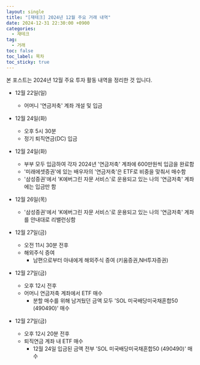 ```yaml
---
layout: single
title: "[재테크] 2024년 12월 주요 거래 내역"
date: 2024-12-31 22:30:00 +0900
categories: 
  - 재테크
tag: 
  - 거래
toc: false
toc_label: 목차
toc_sticky: true
---
```


본 포스트는 2024년 12월 주요 투자 활동 내역을 정리한 것 입니다.

* 12월 22일(일)
  - 어머니 '연금저축' 계좌 개설 및 입금

* 12월 24일(화)
  - 오후 5시 30분
  - 정기 퇴직연금(DC) 입금

* 12월 24일(화)
  - 부부 모두 입금하여 각자 2024년 '연금저축' 계좌에 600만원씩 입금을 완료함
  - '미래에셋증권'에 있는 배우자의 '연금저축'은 ETF로 비중을 맞춰서 매수함
  - '삼성증권'에서 'K에버그린 자문 서비스'로 운용되고 있는 나의 '연금저축' 계좌에는 입금만 함

* 12월 26일(목)
  - '삼성증권'에서 'K에버그린 자문 서비스'로 운용되고 있는 나의 '연금저축' 계좌를 안내대로 리밸런싱함

* 12월 27일(금)
  - 오전 11시 30분 전후
  - 해외주식 증여
    - 남편으로부터 아내에게 해외주식 증여 (키움증권,NH투자증권)

* 12월 27일(금)
  - 오후 12시 전후
  - 어머니 연금저축 계좌에서 ETF 매수
    - 분할 매수를 위해 남겨뒀던 금액 모두 'SOL 미국배당미국채혼합50 (490490)' 매수

* 12월 27일(금)
  - 오후 12시 20분 전후
  - 퇴직연금 계좌 내 ETF 매수
    - 12월 24일 입금된 금액 전부 'SOL 미국배당미국채혼합50 (490490)' 매수
